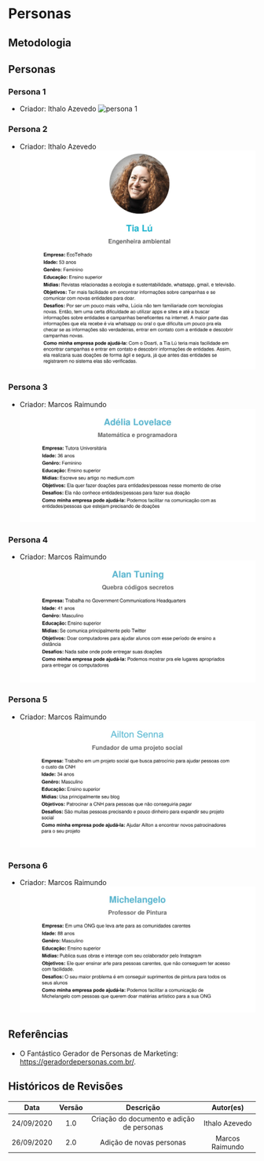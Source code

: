 # Personas

## Metodologia

## Personas

### Persona 1

- Criador: Ithalo Azevedo
  ![persona 1](../../assets/images/personas/joão.jpg)

### Persona 2

- Criador: Ithalo Azevedo
  ![persona 2](../../assets/images/personas/lucia.jpg)

### Persona 3

- Criador: Marcos Raimundo
  ![persona 1](../../assets/images/personas/adelia.jpg)

### Persona 4

- Criador: Marcos Raimundo
  ![persona 2](../../assets/images/personas/alan.jpg)

### Persona 5

- Criador: Marcos Raimundo
  ![persona 1](../../assets/images/personas/ailton.jpg)

### Persona 6

- Criador: Marcos Raimundo
  ![persona 2](../../assets/images/personas/michelangelo.jpg)

## Referências

- O Fantástico Gerador de Personas de Marketing: <https://geradordepersonas.com.br/>.

## Históricos de Revisões

| Data | Versão | Descrição | Autor(es) |
| :---: | :---: | :---: | :---: |
| 24/09/2020 | 1.0 | Criação do documento e adição de personas | Ithalo Azevedo|
| 26/09/2020 | 2.0 | Adição de novas personas | Marcos Raimundo |
